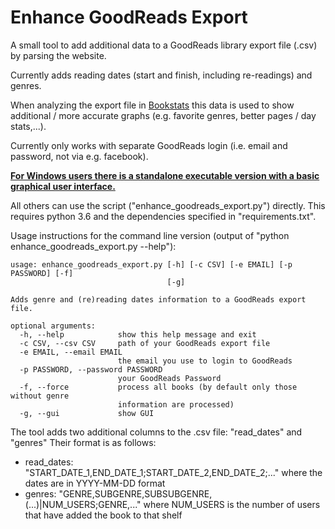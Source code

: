 # Enhance GoodReads Export

A small tool to add additional data to a GoodReads library export file (.csv) by parsing the website.

Currently adds reading dates (start and finish, including re-readings) and genres.

When analyzing the export file in [Bookstats](https://almoturg.com/bookstats/) this data is used to show
additional / more accurate graphs (e.g. favorite genres, better pages / day stats,...).

Currently only works with separate GoodReads login (i.e. email and password, not via e.g. facebook).

**[For Windows users there is a standalone executable version with a basic graphical user interface.](https://github.com/PaulKlinger/Enhance-GoodReads-Export/releases/download/v0.1/enhance_goodreads_export.exe)**

All others can use the script ("enhance_goodreads_export.py") directly. This requires python 3.6 and the
dependencies specified in "requirements.txt".

Usage instructions for the command line version (output of "python enhance_goodreads_export.py --help"):

```commandline
usage: enhance_goodreads_export.py [-h] [-c CSV] [-e EMAIL] [-p PASSWORD] [-f]
                                   [-g]

Adds genre and (re)reading dates information to a GoodReads export file.

optional arguments:
  -h, --help            show this help message and exit
  -c CSV, --csv CSV     path of your GoodReads export file
  -e EMAIL, --email EMAIL
                        the email you use to login to GoodReads
  -p PASSWORD, --password PASSWORD
                        your GoodReads Password
  -f, --force           process all books (by default only those without genre
                        information are processed)
  -g, --gui             show GUI
```

The tool adds two additional columns to the .csv file: "read_dates" and "genres"
Their format is as follows:

* read_dates: "START_DATE_1,END_DATE_1;START_DATE_2,END_DATE_2;..." where the dates are in YYYY-MM-DD format
* genres: "GENRE,SUBGENRE,SUBSUBGENRE,(...)|NUM_USERS;GENRE,..." where NUM_USERS is the number of users that have
added the book to that shelf